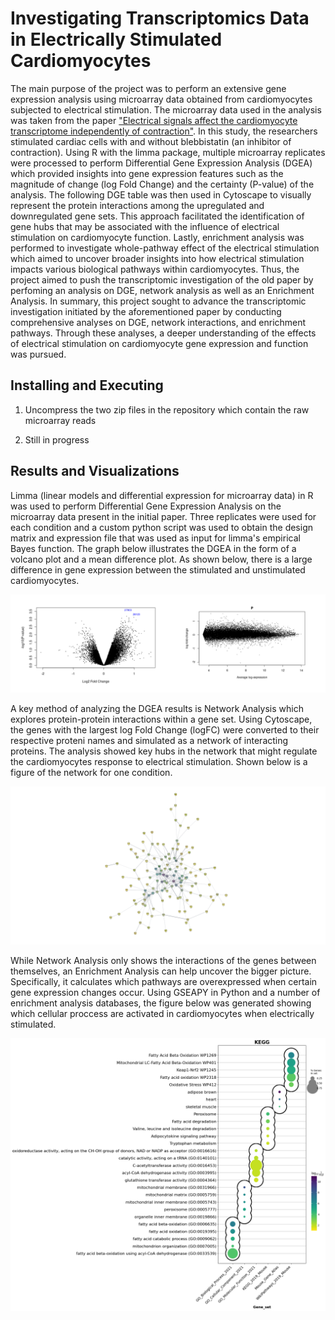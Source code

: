 # Investigating Transcriptomics Data in Electrically Stimulated Cardiomyocytes

The main purpose of the project was to perform an extensive gene expression analysis using microarray data obtained from cardiomyocytes subjected to electrical stimulation. The microarray data used in the analysis was taken from the paper ["Electrical signals affect the cardiomyocyte transcriptome independently of contraction"](https://cris.maastrichtuniversity.nl/en/publications/electrical-signals-affect-the-cardiomyocyte-transcriptome-indepen). In this study, the researchers stimulated cardiac cells with and without blebbistatin (an inhibitor of contraction). Using R with the limma package, multiple microarray replicates were processed to perform Differential Gene Expression Analysis (DGEA) which provided insights into gene expression features such as the magnitude of change (log Fold Change) and the certainty (P-value) of the analysis. The following DGE table was then used in Cytoscape to visually represent the protein interactions among the upregulated and downregulated gene sets. This approach facilitated the identification of gene hubs that may be associated with the influence of electrical stimulation on cardiomyocyte function. Lastly, enrichment analysis was performed to investigate whole-pathway effect of the electrical stimulation which aimed to uncover broader insights into how electrical stimulation impacts various biological pathways within cardiomyocytes. Thus, the project aimed to push the transcriptomic investigation of the old paper by perfoming an analysis on DGE, network analysis as well as an Enrichment Analysis. In summary, this project sought to advance the transcriptomic investigation initiated by the aforementioned paper by conducting comprehensive analyses on DGE, network interactions, and enrichment pathways. Through these analyses, a deeper understanding of the effects of electrical stimulation on cardiomyocyte gene expression and function was pursued.

## Installing and Executing

1. Uncompress the two zip files in the repository which contain the raw microarray reads

2. Still in progress

## Results and Visualizations

Limma (linear models and differential expression for microarray data) in R was used to perform Differential Gene Expression Analysis on the microarray data present in the initial paper. Three replicates were used for each condition and a custom python script was used to obtain the design matrix and expression file that was used as input for limma's empirical Bayes function. The graph below illustrates the DGEA in the form of a volcano plot and a mean difference plot. As shown below, there is a large difference in gene expression between the stimulated and unstimulated cardiomyocytes.

![Image Alt text](/figs/volcano-md-plot.png)

A key method of analyzing the DGEA results is Network Analysis which explores protein-protein interactions within a gene set. Using Cytoscape, the genes with the largest log Fold Change (logFC) were converted to their respective proteni names and simulated as a network of interacting proteins. The analysis showed key hubs in the network that might regulate the cardiomyocytes response to electrical stimulation. Shown below is a figure of the network for one condition.

![Image Alt text](/figs/network-analysis.png)

While Network Analysis only shows the interactions of the genes between themselves, an Enrichment Analysis can help uncover the bigger picture. Specifically, it calculates which pathways are overexpressed when certain gene expression changes occur. Using GSEAPY in Python and a number of  enrichment analysis databases, the figure below was generated showing which cellular proccess are activated in cardiomyocytes when electrically stimulated.

![Image Alt text](/figs/enrichment-analysis.png)


